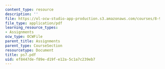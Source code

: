 ```yaml
---
content_type: resource
description: ''
file: https://ol-ocw-studio-app-production.s3.amazonaws.com/courses/8-942-cosmology-fall-2001/ef8447def89ed19fe12a5c1a7c239eb7_ps7.pdf
file_type: application/pdf
learning_resource_types:
- Assignments
ocw_type: OCWFile
parent_title: Assignments
parent_type: CourseSection
resourcetype: Document
title: ps7.pdf
uid: ef8447de-f89e-d19f-e12a-5c1a7c239eb7
---
```

